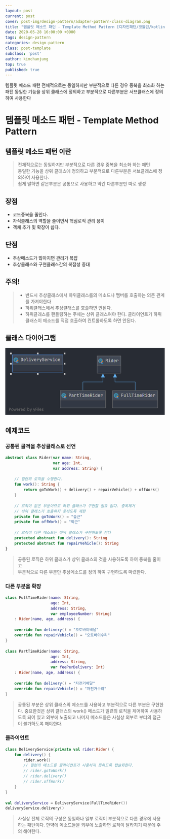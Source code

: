 ```yaml
---
layout: post
current: post
cover: post-img/design-pattern/adapter-pattern-class-diagram.png
title: "템플릿 메소드 패턴 - Template Method Pattern [디자인패턴/코틀린/kotlin]"
date: 2020-05-28 16:00:00 +0900
tags: design-pattern
categories: design-pattern
class: post-template
subclass: 'post'
author: kimchanjung
top: true
published: true
---
```


템플릿 메소드 패턴 전체적으로는 동일하지만 부분적으로 다른 경우 중복을 최소화 하는 패턴 동일한 기능을 상위 클래스에 정의하고 부분적으로 다른부분은 서브클래스에 정의하여 사용한다


# 템플릿 메소드 패턴 - Template Method Pattern

## 템플릿 메소드 패턴 이란 
> 전체적으로는 동일하지만 부분적으로 다른 경우 중복을 최소화 하는 패턴  
> 동일한 기능을 상위 클래스에 정의하고 부분적으로 다른부분은 서브클래스에 정의하여 사용한다.  
> 쉽게 말하면 같은부분은 공통으로 사용하고 약간 다른부분만 따로 생성

## 장점
- 코드중복을 줄인다.
- 자식클래스의 역할을 줄이면서 핵심로직 관리 용이
- 객체 추가 및 확장이 쉽다.

## 단점
- 추상메소드가 많아지면 관리가 복잡
- 추상클래스와 구현클래스간의 복잡성 증대

## 주의!
> - 반드시 추상클래스에서 하위클래스를의 메소드나 멤버를 호출하는 의존 관계를 가져야한다
> - 하위클래스에서 추상클래스를 호출하면 안된다.
> - 하위클래스를 핸들링하는 주체는 상위 클래스여야 한다. 클라이언트가 하위 클래스이 메소드를 직접 호출하여 컨트롤하도록 하면 안된다.


## 클래스 다이어그램
![class-diagram](/post-img/design-pattern/template-method-pattern-class-diagram.png)


## 예제코드

### 공통된 골격을 추상클래스로 선언
```kotlin
abstract class Rider(var name: String,
                     var age: Int,
                     var address: String) {

    // 일련의 로직을 수행한다.
    fun work(): String {
        return goToWork() + delivery() + repairVehicle() + offWork()
    }

    // 로직이 같은 부분이므로 하위 클래스가 구현할 필요 없다. 중복제거
    // 하위 클래스가 호출하지 못하도록 제한
    private fun goToWork() = "출근"
    private fun offWork() = "퇴근"

    // 로직이 다른 메소드는 하위 클래스가 구현하도록 한다
    protected abstract fun delivery(): String
    protected abstract fun repairVehicle(): String
}
```
> 공통된 로직은 하위 클래스가 상위 클래스의 것을 사용하도록 하여 중복을 줄이고  
> 부분적으로 다른 부분만 추상메소드를 정의 하여 구현하도록 마련한다. 

### 다른 부분을 확장
```kotlin
class FullTimeRider(name: String,
                    age: Int,
                    address: String,
                    var employeeNumber: String)
    : Rider(name, age, address) {

    override fun delivery() = "오토바이배달"
    override fun repairVehicle() = "오토바이수리"
}

class PartTimeRider(name: String,
                    age: Int,
                    address: String,
                    var feePerDelivery: Int)
    : Rider(name, age, address) {

    override fun delivery() = "자전거배달"
    override fun repairVehicle() = "자전거수리"
}
```
> 공통된 부분은 상위 클래스의 메소드를 사용하고 부분적으로 다른 부분은 구현한다.
> 중요한것은 상위 클래스의 work() 메소드가 일련의 로직을 제어하여 사용하도록 되어 있고 외부에 노출되고 나머지 메소드들은 사실상 외부로 부터의 접근이 불가하도록 해야한다.

### 클라이언트
```kotlin
class DeliveryService(private val rider:Rider) {
    fun delivery() {
        rider.work()
        // 일련의 메소드를 클라이언트가 사용하지 못하도록 캡슐화한다.
        // rider.goToWork()
        // rider.delivery()
        // rider.offWork()
    }
}

val deliveryService = DeliveryService(FullTimeRider())
deliveryService.delivery()
```
> 사실상 전체 로직의 구성은 동일하나 일부 로직이 부분적으로 다른 경우에 사용하는 패턴이다. 만약에 메소드들을 외부에 노출하면 로직이 달라지기 때문에 주의 해야한다.
